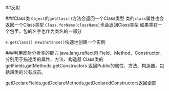 ##反射

###Class类
`Object`的`getClass()`方法会返回一个Class类型
类的`class`属性也会返回一个Class类型
`Class.forName(className)`也会返回Class类型
如果类在一个包里，包的名字也作为类名的一部分

`e.getClass().newInstance()`快速地创建一个实例

###利用反射分析类的能力
java.lang.reflect包
Field、Method、Constructor，分别用于描述类的属性、方法、构造器
Class类的getFields,getMethods,getConstructors 返回Public的属性、方法、构造器，包括超类的公有成员。

getDeclareFields,getDeclareMethods,getDeclaredConstructors返回全部
